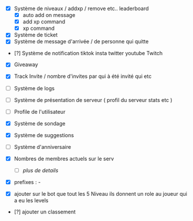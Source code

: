 - [x] Système de niveaux / addxp / remove etc.. leaderboard
  - [x] auto add on message
  - [x] add xp command
  - [x] xp command
- [x] Système de ticket
- [x] Système de message d'arrivée / de personne qui quitte
- [?] Système de notification tiktok insta twitter youtube Twitch
- [x] Giveaway
- [x] Track Invite / nombre d'invites par qui à été invité qui etc
- [ ] Système de logs
- [ ] Système de présentation de serveur ( profil du serveur stats etc )
- [ ] Profile de l'utilisateur
- [x] Système de sondage
- [x] Système de suggestions
- [ ] Système d'anniversaire
- [x] Nombres de membres actuels sur le serv
  - [ ] _plus de details_
- [x] prefixes : -

- [x] ajouter sur le bot que tout les 5 Niveau ils donnent un role au joueur qui a eu les levels

- [?] ajouter un classement
